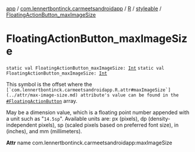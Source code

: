 [app](../../../index.md) / [com.lennertbontinck.carmeetsandroidapp](../../index.md) / [R](../index.md) / [styleable](index.md) / [FloatingActionButton_maxImageSize](./-floating-action-button_max-image-size.md)

# FloatingActionButton_maxImageSize

`static val FloatingActionButton_maxImageSize: `[`Int`](https://kotlinlang.org/api/latest/jvm/stdlib/kotlin/-int/index.html)
`static val FloatingActionButton_maxImageSize: `[`Int`](https://kotlinlang.org/api/latest/jvm/stdlib/kotlin/-int/index.html)

This symbol is the offset where the ``[`com.lennertbontinck.carmeetsandroidapp.R.attr#maxImageSize`](../attr/max-image-size.md) attribute's value can be found in the ``[`#FloatingActionButton`](-floating-action-button.md) array.

May be a dimension value, which is a floating point number appended with a unit such as "`14.5sp`". Available units are: px (pixels), dp (density-independent pixels), sp (scaled pixels based on preferred font size), in (inches), and mm (millimeters).

**Attr**
name com.lennertbontinck.carmeetsandroidapp:maxImageSize

